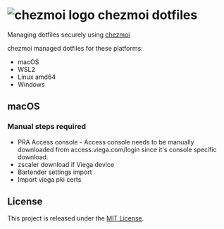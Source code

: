 # ![chezmoi logo](https://github.com/twpayne/chezmoi/blob/master/assets/images/logo-144px.svg) chezmoi dotfiles

Managing dotfiles securely using [chezmoi](https://chezmoi.io)

chezmoi managed dotfiles for these platforms:

- macOS
- WSL2
- Linux amd64
- Windows

## macOS

### Manual steps required

- PRA Access console - Access console needs to be manually downloaded from access.viega.com/login since it's console specific download.
- zscaler download if Viega device
- Bartender settings import
- Import viega pki certs

## License

This project is released under the [MIT License](https://github.com/stefanschulte/dotfiles/blob/main/LICENSE).
